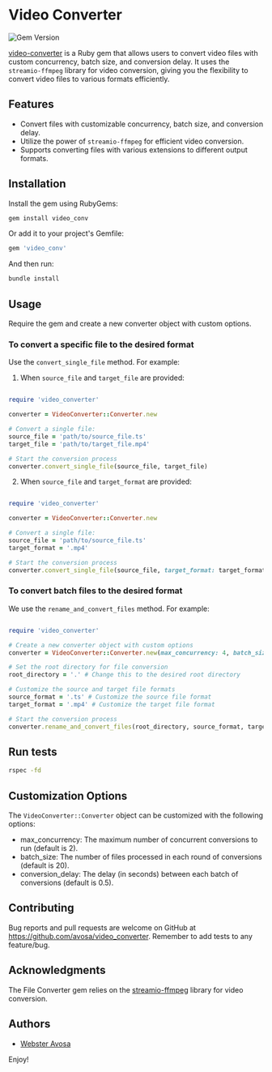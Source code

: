 # Video Converter

![Gem Version](https://img.shields.io/gem/v/video_converter)

[video-converter](https://github.com/avosa/video_converter) is a Ruby gem that allows users to convert video files with custom concurrency, batch size, and conversion delay. It uses the `streamio-ffmpeg` library for video conversion, giving you the flexibility to convert video files to various formats efficiently.

## Features

- Convert files with customizable concurrency, batch size, and conversion delay.
- Utilize the power of `streamio-ffmpeg` for efficient video conversion.
- Supports converting files with various extensions to different output formats.

## Installation

Install the gem using RubyGems:

```bash
gem install video_conv
```

Or add it to your project's Gemfile:

```bash
gem 'video_conv'
```

And then run:

```bash
bundle install
```

## Usage

Require the gem and create a new converter object with custom options.

### To convert a specific file to the desired format 

Use the `convert_single_file` method. For example:

1. When `source_file` and `target_file` are provided:

```ruby

require 'video_converter'

converter = VideoConverter::Converter.new

# Convert a single file:
source_file = 'path/to/source_file.ts'
target_file = 'path/to/target_file.mp4'

# Start the conversion process
converter.convert_single_file(source_file, target_file)
```

2. When `source_file` and `target_format` are provided:

```ruby

require 'video_converter'

converter = VideoConverter::Converter.new

# Convert a single file:
source_file = 'path/to/source_file.ts'
target_format = '.mp4'

# Start the conversion process
converter.convert_single_file(source_file, target_format: target_format)
```

### To convert batch files to the desired format 

We use the `rename_and_convert_files` method. For example:

```ruby

require 'video_converter'

# Create a new converter object with custom options
converter = VideoConverter::Converter.new(max_concurrency: 4, batch_size: 30, conversion_delay: 1)

# Set the root directory for file conversion
root_directory = '.' # Change this to the desired root directory

# Customize the source and target file formats
source_format = '.ts' # Customize the source file format
target_format = '.mp4' # Customize the target file format

# Start the conversion process
converter.rename_and_convert_files(root_directory, source_format, target_format)
```

## Run tests

```bash
rspec -fd
```

## Customization Options
The `VideoConverter::Converter` object can be customized with the following options:

- max_concurrency: The maximum number of concurrent conversions to run (default is 2).
- batch_size: The number of files processed in each round of conversions (default is 20).
- conversion_delay: The delay (in seconds) between each batch of conversions (default is 0.5).


## Contributing
Bug reports and pull requests are welcome on GitHub at https://github.com/avosa/video_converter. Remember to add tests to any feature/bug.

## Acknowledgments
The File Converter gem relies on the [streamio-ffmpeg](https://github.com/streamio/streamio-ffmpeg) library for video conversion.

## Authors
- [Webster Avosa](https://github.com/avosa)

Enjoy!
